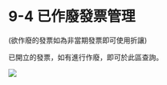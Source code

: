 # 9-4 已作廢發票管理

\(欲作廢的發票如為非當期發票即可使用折讓\)

已開立的發票，如有進行作廢，即可於此區查詢。

![](https://github.com/lifecomService/LifeERP_manuals/tree/c5f5cca33bca11311bde6512cab215b123ef8fd0/.gitbook/assets/image%20%28118%29.png)

